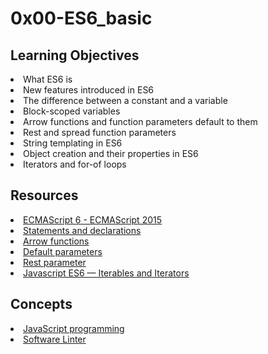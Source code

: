 # 0x00-ES6_basic

## Learning Objectives
<li>What ES6 is</li>
<li>New features introduced in ES6</li>
<li>The difference between a constant and a variable</li>
<li>Block-scoped variables</li>
<li>Arrow functions and function parameters default to them</li>
<li>Rest and spread function parameters</li>
<li>String templating in ES6</li>
<li>Object creation and their properties in ES6</li>
<li>Iterators and for-of loops</li>

## Resources
<li><a href="https://intranet.alxswe.com/rltoken/NW1dFLFExQ12_hD8yvkV3A" target="_blank" title="ECMAScript 6 - ECMAScript 2015">ECMAScript 6 - ECMAScript 2015</a></li>
<li><a href="https://intranet.alxswe.com/rltoken/sroRUsUvOZV28V99MHDenw" target="_blank" title="Statements and declarations">Statements and declarations</a></li>
<li><a href="https://intranet.alxswe.com/rltoken/N2WLylppCtkkX3YFFtyUHw" target="_blank" title="Arrow functions">Arrow functions</a></li>
<li><a href="https://intranet.alxswe.com/rltoken/kbw9gMO6sdeOKAY23SYVgA" target="_blank" title="Default parameters">Default parameters</a></li>
<li><a href="https://intranet.alxswe.com/rltoken/erZfCvacuGVk9z1CQlJvYQ" target="_blank" title="Rest parameter">Rest parameter</a></li>
<li><a href="https://intranet.alxswe.com/rltoken/Xu2HqkiKkrN7z1v9DL37fw" target="_blank" title="Javascript ES6 — Iterables and Iterators">Javascript ES6 — Iterables and Iterators</a></li>

## Concepts
<li>
<a href="https://intranet.alxswe.com/concepts/852">JavaScript programming </a>
</li>
<li>
<a href="https://intranet.alxswe.com/concepts/542">Software Linter</a>
</li>
